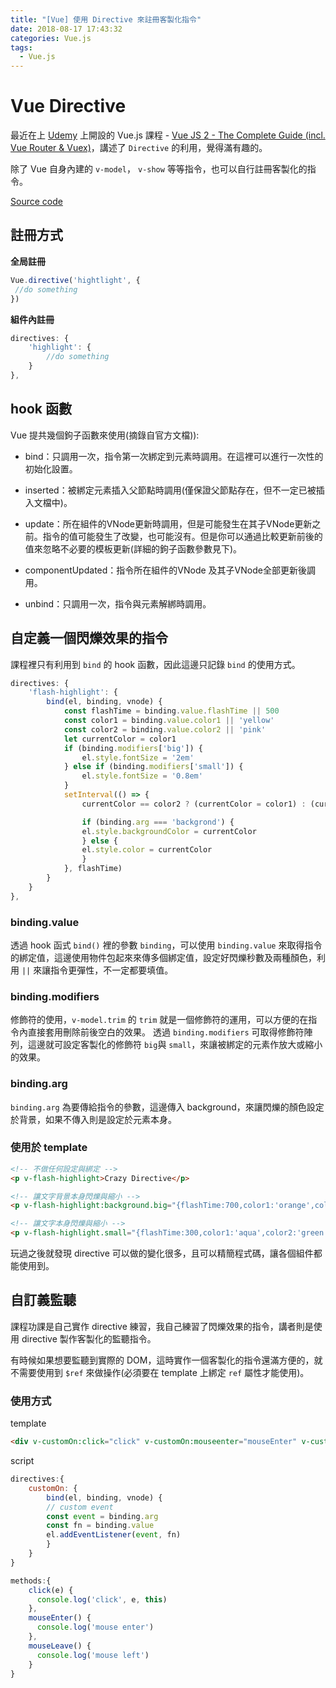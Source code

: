 ```yaml
---
title: "[Vue] 使用 Directive 來註冊客製化指令"
date: 2018-08-17 17:43:32
categories: Vue.js
tags:
  - Vue.js
---
```


# Vue Directive

最近在上 [Udemy](https://www.udemy.com/) 上開設的 Vue.js 課程 - [Vue JS 2 - The Complete Guide (incl. Vue Router & Vuex)](https://www.udemy.com/vuejs-2-the-complete-guide/)，講述了 `Directive` 的利用，覺得滿有趣的。

除了 Vue 自身內建的 `v-model`， `v-show` 等等指令，也可以自行註冊客製化的指令。

<!--more-->


[Source code](https://github.com/weiyuan1993/vue-complete-guide/tree/master/homework-Directives)

## 註冊方式

**全局註冊**
```javascript
Vue.directive('hightlight', {
 //do something
})
```
**組件內註冊**
```javascript
directives: {
    'highlight': {
        //do something
    }
},
```

## hook 函數

Vue 提共幾個鉤子函數來使用(摘錄自官方文檔)):

- bind：只調用一次，指令第一次綁定到元素時調用。在這裡可以進行一次性的初始化設置。

- inserted：被綁定元素插入父節點時調用(僅保證父節點存在，但不一定已被插入文檔中)。

- update：所在組件的VNode更新時調用，但是可能發生在其子VNode更新之前。指令的值可能發生了改變，也可能沒有。但是你可以通過比較更新前後的值來忽略不必要的模板更新(詳細的鉤子函數參數見下)。

- componentUpdated：指令所在組件的VNode 及其子VNode全部更新後調用。

- unbind：只調用一次，指令與元素解綁時調用。

## 自定義一個閃爍效果的指令

課程裡只有利用到 `bind` 的 hook 函數，因此這邊只記錄 `bind` 的使用方式。

```javascript
directives: {
    'flash-highlight': {
        bind(el, binding, vnode) {
            const flashTime = binding.value.flashTime || 500
            const color1 = binding.value.color1 || 'yellow'
            const color2 = binding.value.color2 || 'pink'
            let currentColor = color1
            if (binding.modifiers['big']) {
                el.style.fontSize = '2em'
            } else if (binding.modifiers['small']) {
                el.style.fontSize = '0.8em'
            }
            setInterval(() => {
                currentColor == color2 ? (currentColor = color1) : (currentColor = color2)

                if (binding.arg === 'backgrond') {
                el.style.backgroundColor = currentColor
                } else {
                el.style.color = currentColor
                }
            }, flashTime)
        }   
    }
},

```

### binding.value
透過 hook 函式 `bind()` 裡的參數 `binding`，可以使用 `binding.value` 來取得指令的綁定值，這邊使用物件包起來來傳多個綁定值，設定好閃爍秒數及兩種顏色，利用 `||` 來讓指令更彈性，不一定都要填值。

### binding.modifiers
修飾符的使用，`v-model.trim` 的 `trim` 就是一個修飾符的運用，可以方便的在指令內直接套用刪除前後空白的效果。
透過 `binding.modifiers` 可取得修飾符陣列，這邊就可設定客製化的修飾符 `big`與 `small`，來讓被綁定的元素作放大或縮小的效果。

### binding.arg
`binding.arg` 為要傳給指令的參數，這邊傳入 background，來讓閃爍的顏色設定於背景，如果不傳入則是設定於元素本身。

### 使用於 template
```html
<!-- 不做任何設定與綁定 -->
<p v-flash-highlight>Crazy Directive</p>

<!-- 讓文字背景本身閃爍與縮小 -->
<p v-flash-highlight:background.big="{flashTime:700,color1:'orange',color2:'purple'}">Crazy Directive</p>

<!-- 讓文字本身閃爍與縮小 -->
<p v-flash-highlight.small="{flashTime:300,color1:'aqua',color2:'green'}">Crazy Directive</p>

```

玩過之後就發現 directive 可以做的變化很多，且可以精簡程式碼，讓各個組件都能使用到。

## 自訂義監聽

課程功課是自己實作 directive 練習，我自己練習了閃爍效果的指令，講者則是使用 directive 製作客製化的監聽指令。

有時候如果想要監聽到實際的 DOM，這時實作一個客製化的指令還滿方便的，就不需要使用到 `$ref` 來做操作(必須要在 template 上綁定 `ref` 屬性才能使用)。

### 使用方式

template

```html
<div v-customOn:click="click" v-customOn:mouseenter="mouseEnter" v-customOn:mouseleave="mouseLeave" class="square">
```

script
```javascript
directives:{
    customOn: {
        bind(el, binding, vnode) {
        // custom event
        const event = binding.arg
        const fn = binding.value
        el.addEventListener(event, fn)
        }
    }
}

methods:{
    click(e) {
      console.log('click', e, this)
    },
    mouseEnter() {
      console.log('mouse enter')
    },
    mouseLeave() {
      console.log('mouse left')
    }
}
```









